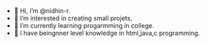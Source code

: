 - 👋 Hi, I’m @nidhin-r.
- 👀 I’m interested in creating small projets.
- 🌱 I’m currently learning progarmming in college.
- 💭 I have beingnner level knowledge in html,java,c programming.
<!---
nidhin-r/nidhin-r is a ✨ special ✨ repository because its `README.md` (this file) appears on your GitHub profile.
You can click the Preview link to take a look at your changes.
--->
